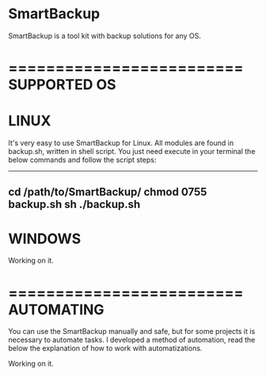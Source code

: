 SmartBackup
===========

SmartBackup is a tool kit with backup solutions for any OS.


=========================
   SUPPORTED OS
=========================

LINUX
=====
It's very easy to use SmartBackup for Linux. All modules are found in backup.sh, written in shell script.
You just need execute in your terminal the below commands and follow the script steps:

-----------------------------------
cd /path/to/SmartBackup/
chmod 0755 backup.sh
sh ./backup.sh
-----------------------------------

WINDOWS
=======

Working on it.

=========================
   AUTOMATING
=========================
You can use the SmartBackup manually and safe, but for some projects it is necessary to automate tasks. 
I developed a method of automation, read the below the explanation of how to work with automatizations.

Working on it.

